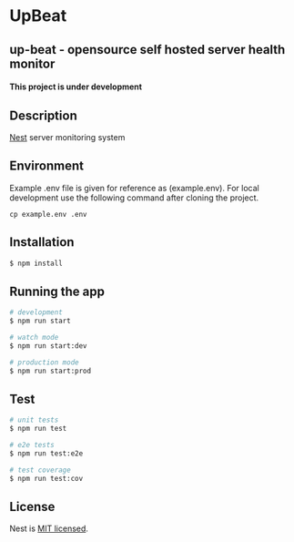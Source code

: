 <div center>
  <h1>UpBeat</h1>
  <h2>up-beat - opensource self hosted server health monitor</h2>
  <h4>This project is under development</h4>
</div>

## Description

[Nest](https://github.com/nestjs/nest) server monitoring system

## Environment

Example .env file is given for reference as (example.env). For local development use the following command after cloning the project.

```shell
cp example.env .env
```

## Installation

```bash
$ npm install
```

## Running the app

```bash
# development
$ npm run start

# watch mode
$ npm run start:dev

# production mode
$ npm run start:prod
```

## Test

```bash
# unit tests
$ npm run test

# e2e tests
$ npm run test:e2e

# test coverage
$ npm run test:cov
```

## License

Nest is [MIT licensed](LICENSE).
